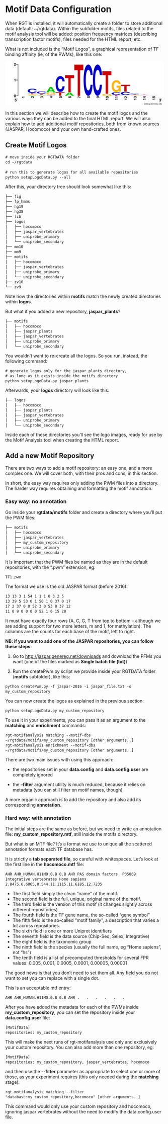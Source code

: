 # Motif Data Configuration

When RGT is installed, it will automatically create a folder to store additional data (default: ~/rgtdata). Within the subfolder motifs, files related to the motif analysis tool will be added: position frequency matrices (describing transcription factor motifs), files needed for the HTML report, etc.

What is not included is the “Motif Logos”, a graphical representation of TF binding affinity (ie, of the PWMs), like this one:

<img src="../_static/motif_analysis/MA0098.2.Ets1.png" class="center">

In this section we will describe how to create the motif logos and the various ways they can be added to the final HTML report. We will also explain how to add additional motif repositories, both from known sources (JASPAR, Hocomoco) and your own hand-crafted ones.

## Create Motif Logos
```shell
# move inside your RGTDATA folder
cd ~/rgtdata

# run this to generate logos for all available repositories
python setupLogoData.py --all
```

After this, your directory tree should look somewhat like this:
```shell
├── fig
├── fp_hmms
├── hg19
├── hg38
├── lib
├── logos
│   ├── hocomoco
│   ├── jaspar_vertebrates
│   ├── uniprobe_primary
│   └── uniprobe_secondary
├── mm10
├── mm9
├── motifs
│   ├── hocomoco
│   ├── jaspar_vertebrates
│   ├── uniprobe_primary
│   └── uniprobe_secondary
├── zv10
└── zv9
```

Note how the directories within **motifs** match the newly created directories within **logos**.

But what if you added a new repository, **jaspar_plants**?
```shell
├── motifs
│   ├── hocomoco
│   ├── jaspar_plants
│   ├── jaspar_vertebrates
│   ├── uniprobe_primary
│   └── uniprobe_secondary
```

You wouldn’t want to re-create all the logos. So you run, instead, the following command:

```shell
# generate logos only for the jaspar_plants directory,
# as long as it exists inside the motifs directory
python setupLogoData.py jaspar_plants
```

Afterwards, your **logos** directory will look like this:
```shell
├── logos
│   ├── hocomoco
│   ├── jaspar_plants
│   ├── jaspar_vertebrates
│   ├── uniprobe_primary
│   └── uniprobe_secondary
```

Inside each of these directories you’ll see the logo images, ready for use by the Motif Analysis tool when creating the HTML report.

## Add a new Motif Repository
There are two ways to add a motif repository: an easy one, and a more complex one. We will cover both, with their pros and cons, in this section.

In short, the easy way requires only adding the PWM files into a directory. The harder way requires obtaining and formatting the motif annotation.

### Easy way: no annotation

Go inside your **rgtdata/motifs** folder and create a directory where you’ll put the PWM files:
```shell
├── motifs
│   ├── hocomoco
│   ├── jaspar_vertebrates
│   ├── my_custom_repository
│   ├── uniprobe_primary
│   └── uniprobe_secondary
```

It is important that the PWM files be named as they are in the default repositories, with the “.pwm” extension, eg:

```shell
TF1.pwm
```

The format we use is the old JASPAR format (before 2016):
```
13 13 3 1 54 1 1 1 0 3 2 5
13 39 5 53 0 1 50 1 0 37 0 17
17 2 37 0 0 52 3 0 53 8 37 12
11 0 9 0 0 0 0 52 1 6 15 20
```

It must have exactly four rows (A, C, G, T from top to bottom – although we are adding support for two more letters, m and 1, for methylation).
The columns are the counts for each base of the motif, left to right.

**NB: if you want to add one of the JASPAR repositories, you can follow these steps:**

1. Go to http://jaspar.genereg.net/downloads and download the PFMs you want (one of the files marked as **Single batch file (txt)**)

2. Run the createPwm.py script we provide inside your RGTDATA folder (**motifs** subfolder), like this:

```shell
python createPwm.py -f jaspar-2016 -i jaspar_file.txt -o my_custom_repository
```

You can now create the logos as explained in the previous section:
```shell
python setupLogoData.py my_custom_repository
```

To use it in your experiments, you can pass it as an argument to the **matching** and **enrichment** commands:
```
rgt-motifanalysis matching --motif-dbs ~/rgtdata/motifs/my_custom_repository [other arguments..]
rgt-motifanalysis enrichment --motif-dbs ~/rgtdata/motifs/my_custom_repository [other arguments..]
```

There are two main issues with using this approach:

* the repositories set in your **data.config** and **data.config.user** are completely ignored

* the **–filter** argument utility is much reduced, because it relies on metadata (you can still filter on motif names, though)

A more organic approach is to add the repository and also add its corresponding **annotation**.

### Hard way: with annotation

The initial steps are the same as before, but we need to write an annotation file: **my_custom_repository.mtf**, still inside the motifs directory.

But what is an MTF file? It’s a format we use to unique all the scattered annotation formats each TF database has.

It is strictly a **tab separated file**, so careful with whitespaces. Let’s look at the first line in the **hocomoco.mtf** file:

```shell
AHR	AHR_HUMAN.H11MO.0.B	0.B	AHR	PAS domain factors	P35869	Integrative	vertebrates	Homo sapiens	2.8475,6.6065,8.544,11.1115,11.6185,12.7235
```

* The first field simply the clean “name” of the motif.
* The second field is the full, unique, original name of the motif.
* The third field is the version of this motif (it changes slightly across different repositories)
* The fourth field is the TF gene name, the so-called “gene symbol”
* The fifth field is the so-called “motif family”, a description that varies a lot across repositories.
* The sixth field is one or more Uniprot identifiers
* The seventh field is the data source (Chip-Seq, Selex, Integrative)
* The eight field is the taxonomic group
* The ninth field is the species (usually the full name, eg “Home sapiens”, not “hs”)
* The tenth field is a list of precomputed thresholds for several FPR values: 0.005, 0.001, 0.0005, 0.0001, 0.00005, 0.00001

The good news is that you don’t need to set them all. Any field you do not want to set you can replace with a single dot.

This is an acceptable mtf entry:

```shell
AHR	AHR_HUMAN.H11MO.0.B	0.B	AHR	.	.	.	.	.	.
```

After you have added the metadata for each of the PWMs inside **my_custom_repository**, you can set the repository inside your **data.config.user** file:
```shell
[MotifData]
repositories: my_custom_repository
```

This will make the next runs of rgt-motifanalysis use only and exclusively your custom repository. You can also add more than one repository, eg:
```shell
[MotifData]
repositories: my_custom_repository, jaspar_vertebrates, hocomoco
```

and then use the **--filter** parameter as appropriate to select one or more of those, as your experiment requires (this only needed during the **matching** stage):

```shell
rgt-motifanalysis matching --filter "database:my_custom_repository,hocomoco" [other arguments..]
```

This command would only use your custom repository and hocomoco, ignoring jaspar vertebrates without the need to modify the data.config.user file.


